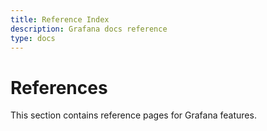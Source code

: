 ```yaml
---
title: Reference Index
description: Grafana docs reference
type: docs
---
```


# References

This section contains reference pages for Grafana features.
